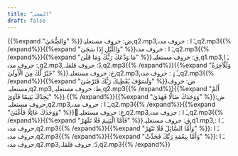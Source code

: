 ```yaml
---
title: "الضحى"
draft: false
---
```

 {{%expand "وَالضُّحَىٰ" %}}ض: حروف مستعلیہ,q2.mp3,ـَ ا :  حروف مدہ,q2.mp3{{% /expand%}}{{%expand "وَاللَّيْلِ إِذَا سَجَىٰ" %}}ـَ ا :  حروف مدہ,q2.mp3{{% /expand%}}{{%expand "مَا وَدَّعَكَ رَبُّكَ وَمَا قَلَىٰ" %}}ق: حروف مستعلیہ,q1.mp3,ـَ ا :  حروف مدہ,q2.mp3,دّ: حروف قلقلہ,q2.mp3{{% /expand%}}{{%expand "وَلَلْآخِرَةُ خَيْرٌ لَّكَ مِنَ الْأُولَىٰ" %}}خ: حروف مستعلیہ,q2.mp3,ـُ و٘ :  حروف مدہ,q2.mp3{{% /expand%}}{{%expand "وَلَسَوْفَ يُعْطِيكَ رَبُّكَ فَتَرْضَىٰ" %}}ض: حروف مستعلیہ,q2.mp3,ط: حروف مستعلیہ,q2.mp3{{% /expand%}}{{%expand "أَلَمْ يَجِدْكَ يَتِيمًا فَآوَىٰ" %}} {{% /expand%}}{{%expand "وَوَجَدَكَ ضَالًّا فَهَدَىٰ" %}}ض: حروف مستعلیہ,q2.mp3,ـَ ا :  حروف مدہ,q2.mp3{{% /expand%}}{{%expand "وَوَجَدَكَ عَائِلًا فَأَغْنَىٰ" %}}ُغ: حروف مستعلیہ,q2.mp3,ـَ ا :  حروف مدہ,q2.mp3{{% /expand%}}{{%expand "فَأَمَّا الْيَتِيمَ فَلَا تَقْهَرْ" %}}ق: حروف مستعلیہ,q1.mp3,ـَ ا :  حروف مدہ,q2.mp3{{% /expand%}}{{%expand "وَأَمَّا السَّائِلَ فَلَا تَنْهَرْ" %}}ـَ ا :  حروف مدہ,q2.mp3{{% /expand%}}{{%expand "وَأَمَّا بِنِعْمَةِ رَبِّكَ فَحَدِّثْ" %}}ـَ ا :  حروف مدہ,q2.mp3,دّ: حروف قلقلہ,q2.mp3{{% /expand%}}
